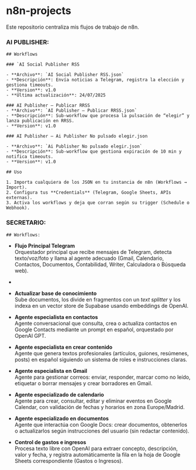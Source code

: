 # n8n‑projects

Este repositorio centraliza mis flujos de trabajo de n8n.

### AI PUBLISHER:

    ## Workflows

    ### `AI Social Publisher RSS

    - **Archivo**: `AI Social Publisher RSS.json`  
    - **Descripción**: Envía noticias a Telegram, registra la elección y gestiona timeouts.  
    - **Version**: v1.0  
    - **Última actualización**: 24/07/2025  

    ### AI Publisher – Publicar RRSS
    - **Archivo**: `AI Publisher – Publicar RRSS.json`  
    - **Descripción**: Sub‑workflow que procesa la pulsación de “elegir” y lanza publicación en RRSS.  
    - **Version**: v1.0  

    ### AI Publisher – Ai Publisher No pulsado elegir.json

    - **Archivo**: `Ai Publisher No pulsado elegir.json`  
    - **Descripción**: Sub‑workflow que gestiona expiración de 10 min y notifica timeouts.  
    - **Version**: v1.0  

    ## Uso

    1. Importa cualquiera de los JSON en tu instancia de n8n (Workflows → Import).  
    2. Configura tus **Credentials** (Telegram, Google Sheets, APIs externas).  
    3. Activa los workflows y deja que corran según su trigger (Schedule o Webhook).


### SECRETARIO:

    ## Workflows:

- **Flujo Principal Telegram**  
  Orquestador principal que recibe mensajes de Telegram, detecta texto/voz/foto y llama al agente adecuado (Gmail, Calendario, Contactos, Documentos, Contabilidad, Writer, Calculadora o Búsqueda web). 
- 
- **Actualizar base de conocimiento**  
  Sube documentos, los divide en fragmentos con un _text splitter_ y los indexa en un vector store de Supabase usando embeddings de OpenAI.  

- **Agente especialista en contactos**  
  Agente conversacional que consulta, crea o actualiza contactos en Google Contacts mediante un prompt en español, orquestado por OpenAI GPT.  

- **Agente especialista en crear contenido**  
  Agente que genera textos profesionales (artículos, guiones, resúmenes, posts) en español siguiendo un sistema de roles e instrucciones claras.  

- **Agente especialista en Gmail**  
  Agente para gestionar correos: enviar, responder, marcar como no leído, etiquetar o borrar mensajes y crear borradores en Gmail.  
 
- **Agente especializado de calendario**  
  Agente para crear, consultar, editar y eliminar eventos en Google Calendar, con validación de fechas y horarios en zona Europe/Madrid.  

- **Agente especializado en documentos**  
  Agente que interactúa con Google Docs: crear documentos, obtenerlos o actualizarlos según instrucciones del usuario (sin redactar contenido).  
 
- **Control de gastos e ingresos**  
  Procesa texto libre con OpenAI para extraer concepto, descripción, valor y fecha, y registra automáticamente la fila en la hoja de Google Sheets correspondiente (Gastos o Ingresos).